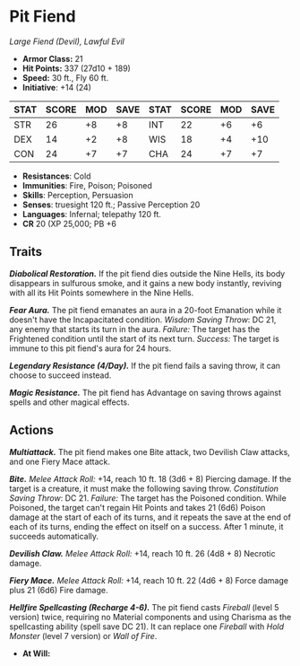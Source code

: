 # Pit Fiend

*Large Fiend (Devil), Lawful Evil*

- **Armor Class:** 21
- **Hit Points:** 337 (27d10 + 189)
- **Speed:** 30 ft., Fly 60 ft.
- **Initiative**: +14 (24)

|STAT|SCORE|MOD|SAVE|STAT|SCORE|MOD|SAVE|
| --- | --- | --- | ---- |---| --- | --- | ---- |
| STR | 26 | +8 | +8 | INT | 22 | +6 | +6 |
| DEX | 14 | +2 | +8 | WIS | 18 | +4 | +10 |
| CON | 24 | +7 | +7 | CHA | 24 | +7 | +7 |

- **Resistances**: Cold
- **Immunities**: Fire, Poison; Poisoned
- **Skills**: Perception, Persuasion
- **Senses**: truesight 120 ft.; Passive Perception 20
- **Languages**: Infernal; telepathy 120 ft.
- **CR** 20 (XP 25,000; PB +6

## Traits

***Diabolical Restoration.*** If the pit fiend dies outside the Nine Hells, its body disappears in sulfurous smoke, and it gains a new body instantly, reviving with all its Hit Points somewhere in the Nine Hells.

***Fear Aura.*** The pit fiend emanates an aura in a 20-foot Emanation while it doesn't have the Incapacitated condition. *Wisdom Saving Throw*: DC 21, any enemy that starts its turn in the aura. *Failure:*  The target has the Frightened condition until the start of its next turn. *Success:*  The target is immune to this pit fiend's aura for 24 hours.

***Legendary Resistance (4/Day).*** If the pit fiend fails a saving throw, it can choose to succeed instead.

***Magic Resistance.*** The pit fiend has Advantage on saving throws against spells and other magical effects.


## Actions

***Multiattack.*** The pit fiend makes one Bite attack, two Devilish Claw attacks, and one Fiery Mace attack.

***Bite.*** *Melee Attack Roll:* +14, reach 10 ft. 18 (3d6 + 8) Piercing damage. If the target is a creature, it must make the following saving throw. *Constitution Saving Throw*: DC 21. *Failure:*  The target has the Poisoned condition. While Poisoned, the target can't regain Hit Points and takes 21 (6d6) Poison damage at the start of each of its turns, and it repeats the save at the end of each of its turns, ending the effect on itself on a success. After 1 minute, it succeeds automatically.

***Devilish Claw.*** *Melee Attack Roll:* +14, reach 10 ft. 26 (4d8 + 8) Necrotic damage.

***Fiery Mace.*** *Melee Attack Roll:* +14, reach 10 ft. 22 (4d6 + 8) Force damage plus 21 (6d6) Fire damage.

***Hellfire Spellcasting (Recharge 4-6).*** The pit fiend casts *Fireball* (level 5 version) twice, requiring no Material components and using Charisma as the spellcasting ability (spell save DC 21). It can replace one *Fireball* with *Hold Monster* (level 7 version) or *Wall of Fire*.

- **At Will:** 

